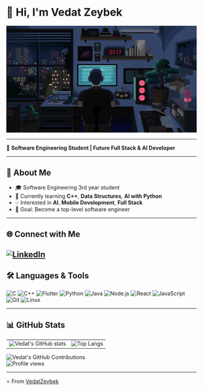 # 👋 Hi, I'm Vedat Zeybek  

<p align="center">
  <img src="vedat.gif" width="600"/>
</p>

---

🚀 **Software Engineering Student | Future Full Stack & AI Developer**  

---

## 📌 About Me  
- 🎓 Software Engineering 3rd year student  
- 🌱 Currently learning **C++**, **Data Structures**, **AI with Python**  
- 💡 Interested in **AI**, **Mobile Development**, **Full Stack**  
- 🎯 Goal: Become a top-level software engineer
---

## 🌐 Connect with Me  
[![LinkedIn](https://img.shields.io/badge/LinkedIn-Profile-blue?style=for-the-badge&logo=linkedin)](https://www.linkedin.com/in/vedat-zeybek-13a054250/)  
---

## 🛠️ Languages & Tools  
![C](https://img.shields.io/badge/C-00599C?style=flat&logo=c&logoColor=white)
![C++](https://img.shields.io/badge/C++-00599C?style=flat&logo=c%2B%2B&logoColor=white)
![Flutter](https://img.shields.io/badge/Flutter-02569B?style=flat&logo=flutter&logoColor=white)
![Python](https://img.shields.io/badge/Python-3776AB?style=flat&logo=python&logoColor=white)
![Java](https://img.shields.io/badge/Java-007396?style=flat&logo=java&logoColor=white)
![Node.js](https://img.shields.io/badge/Node.js-339933?style=flat&logo=node.js&logoColor=white)
![React](https://img.shields.io/badge/React-20232A?style=flat&logo=react&logoColor=61DAFB)
![JavaScript](https://img.shields.io/badge/JavaScript-F7DF1E?style=flat&logo=javascript&logoColor=black)
![Git](https://img.shields.io/badge/Git-F05032?style=flat&logo=git&logoColor=white)
![Linux](https://img.shields.io/badge/Linux-FCC624?style=flat&logo=linux&logoColor=black)

---

## 📊 GitHub Stats  

<table>
  <tr>
    <td>
      <img src="https://github-readme-stats.vercel.app/api?username=VedatZeybek&show_icons=true&theme=radical" alt="Vedat's GitHub stats" height="200"/>
    </td>
    <td>
      <img src="https://github-readme-stats.vercel.app/api/top-langs/?username=VedatZeybek&layout=compact&theme=radical" alt="Top Langs" height="200"/>
    </td>
  </tr>
</table>

![Vedat's GitHub Contributions](https://github-readme-activity-graph.vercel.app/graph?username=VedatZeybek&theme=react-dark)  
![Profile views](https://komarev.com/ghpvc/?username=VedatZeybek&label=Profile%20views&color=0e75b6&style=flat)


---

⭐️ From [VedatZeybek](https://github.com/VedatZeybek)

